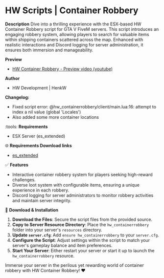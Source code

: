 # HW Scripts | Container Robbery

**Description**
Dive into a thrilling experience with the ESX-based HW Container Robbery script for GTA V FiveM servers. This script introduces an engaging robbery system, allowing players to search for valuable items within shipping containers scattered across the map. Enhanced with realistic interactions and Discord logging for server administration, it ensures both immersion and manageability.

**Preview**
- [HW Container Robbery - Preview video (youtube)](https://youtu.be/C22_JWx_fQY)

**Author**
- HW Development | HenkW

**Changelog:**
- Fixed script error: @hw_containerrobbery/client/main.lua:16: attempt to index a nil value (global 'Locales')
- Also added some more container locations

:tools: **Requirements**
- ESX Server (es_extended)

:globe_with_meridians: **Requirements Download links**
- [es_extended](https://github.com/esx-framework/esx_core)

:white_check_mark: **Features**
- Interactive container robbery system for players seeking high-reward challenges.
- Diverse loot system with configurable items, ensuring a unique experience in each robbery.
- Discord logging for server administrators to monitor robbery activities and maintain server integrity.

:wrench: **Download & Installation**

1. **Download the Files**: Secure the script files from the provided source.
2. **Copy to Server Resource Directory**: Place the `hw_containerrobbery` folder into your server's `resources` directory.
3. **Update `server.cfg`**: Add `ensure hw_containerrobbery` to your `server.cfg`.
4. **Configure the Script**: Adjust settings within the script to match your server's gameplay balance and item preferences.
5. **Start Your Server**: Either restart your server or start it up to launch the `hw_containerrobbery` resource.

Immerse your server in the perilous yet rewarding world of container robbery with HW Container Robbery! ❤
